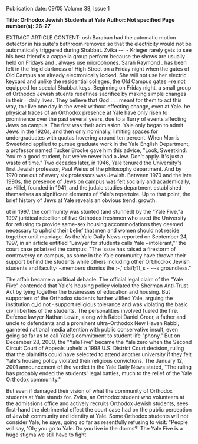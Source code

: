 Publication date: 09/05
Volume 38, Issue 1

**Title: Orthodox Jewish Students at Yale**
**Author: Not specified**
**Page number(s): 26-27**

EXTRACT ARTICLE CONTENT:
osh Baraban had the automatic motion detector in his suite's bathroom removed so that the electricity would not be automatically triggered during Shabbat. Zvika --· - Krieger rarely gets to see his best friend's a cappella group perform because the shows are usually held on Fridays and . always use microphones. Sarah Raymond . has been left in the frigid darkness of High Street on a Friday night when the gates of Old Campus are already electronically locked. She will not use her electric keycard and unlike the residential colleges, the Old Campus gates ~re not equipped for special Shabbat keys. 
Beginning on Friday night, a small group of Orthodox Jewish stuents redefines sacrifice by making simple changes in their · ·daily lives. They believe that God . . . meant for them to act this way, to : live one day in the week without effecting change, even at Yale. 
he physical traces of an Orthodox presence at Yale have only risen to prominence over the past several years, due to a flurry of events affecting Jews on campus. The first was their admission. Yale only began to admit Jews in the 1920s, and then only nominally, limiting spaces for undergraduates with quotas hovering around ten percent. When Morris Sweetkind applied to pursue graduate work in the Yale English Department, a professor named Tucker Brooke gave him this advice, "Look, Sweetkind. You're a good student, but we've never had a Jew. Don't apply. It's just a waste of time." 
Two decades later, in 1946, Yale tenured the University's first Jewish professor, Paul Weiss of the philosophy department. And by 1970 one out of every six professors was Jewish. Between 1970 and the late 1990s, the presence of Jews on campus was felt socially and academically, as Hillel, founded in 1941, and the judaic studies department established themselves as significant elements of Yale's repertoire. Up to that point, the brief history of Jews at Yale reveals an obvious trend: growth. 


ut in 1997, the community was stunted (and stunned) by the "Yale Five,"a 1997 juridical rebellion of five Orthodox freshmen who sued the University for refusing to provide same-sex housing accommodations they deemed necessary to uphold their belief that men and women should not reside together until marriage. As the Yale Daily News reported on September 24, 1997, in an article entitled "Lawyer for students calls Yale ~intolerant,"' the court case polarized the campus: "The issue has raised a firestorm of controversy on campus, as some in the Yale community have thrown their support behind the students while others including other Ort:hod·ox Jewish students and faculty· -.members dismiss the :-,' clai1;TI_s - ~-s groundless." 


The affair became a political debacle. The official legal claim of the "Yale Five" contended that Yale's housing policy violated the Sherman Anti-Trust Act by tying together the businesses of education and housing. But supporters of the Orthodox students further vilified Yale, arguing the institution d_id not · support religious tolerance and was violating the basic civil liberties of the students. The personalities involved fueled the fire. Defense lawyer Nathan Lewin, along with Rabbi Daniel Greer, a father and uncle to defendants and a prominent ultra-Orthodox New Haven Rabbi, garnered national media attention with public conservative insult, even going so far as to call Yale's commitment to student life "phony." But on December 28, 2000, the "Yale Five" became the Yale zero when the Second Circuit Court of Appeals upheld a 1998 U.S. District Court decision, ruling that the plaintiffs could have selected to attend another university if they felt Yale's housing policy violated their religious convictions. The January 12, 2001 announcement of the verdict in the Yale Daily News stated, "The ruling has probably ended the students' legal battles, much to the relief of the Yale Orthodox community." 


But even if damaged their vision of what the community of Orthodox students at Yale stands for. Zvika, an Orthodox student who volunteers at the admissions office and actively recruits Orthodox Jewish students, sees first-hand the detrimental effect the court case had on the public perception of Jewish community and identity at Yale. Some Orthodox students will not consider Yale, he says, going so far as resentfully refusing to visit: "People will say, 'Oh; you go to Yale. Do you live in the dorms?' The Yale Five is a huge stigma we still have to fight
